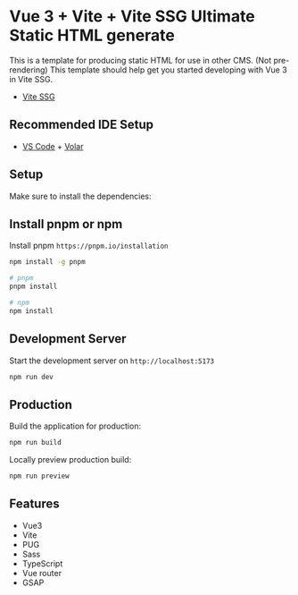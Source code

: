 # Vue 3 + Vite + Vite SSG  Ultimate Static HTML generate

This is a template for producing static HTML for use in other CMS. (Not pre-rendering)
This template should help get you started developing with Vue 3 in Vite SSG.

- [Vite SSG](https://github.com/antfu/vite-ssg/)

## Recommended IDE Setup

- [VS Code](https://code.visualstudio.com/) + [Volar](https://marketplace.visualstudio.com/items?itemName=Vue.volar)


## Setup

Make sure to install the dependencies:

## Install pnpm or npm

Install pnpm `https://pnpm.io/installation`
```bash
npm install -g pnpm
```

```bash
# pnpm
pnpm install

# npm
npm install
```

## Development Server

Start the development server on `http://localhost:5173`

```bash
npm run dev
```

## Production

Build the application for production:

```bash
npm run build
```

Locally preview production build:

```bash
npm run preview
```

## Features

* Vue3
* Vite
* PUG
* Sass
* TypeScript
* Vue router
* GSAP
